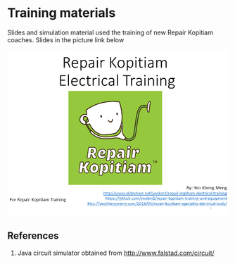# Training materials

Slides and simulation material used the training of new Repair Kopitiam coaches. Slides in the picture link below

[![My slides on slideshare](electrical-first-slide.png)](http://www.slideshare.net/yeokm1/repair-kopitiam-electrical-training)

## References
1. Java circuit simulator obtained from http://www.falstad.com/circuit/
